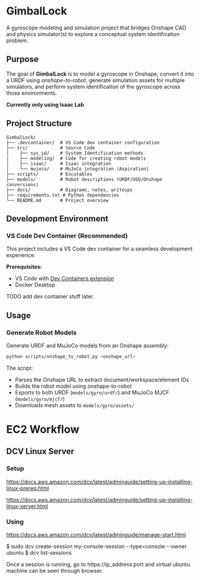 # GimbalLock

A gyroscope modeling and simulation project that bridges Onshape CAD and physics simulator(s) to explore a conceptual system identification problem.

## Purpose

The goal of **GimbalLock** is to model a gyroscope in Onshape, convert it into a URDF using *onshape-to-robot*, generate simulation assets for multiple simulators, and perform system identification of the gyroscope across those environments.

**Currently only using Isaac Lab**

## Project Structure

```
GimbalLock/
├── .devcontainer/  # VS Code dev container configuration
├── src/            # Source Code 
|    ├── sys_id/    # System Identification methods 
|    ├── modeling/  # Code for creating robot models  
│    ├── isaac/     # Isaac integration
│    └── mujoco/    # MuJoCo integration (Aspiration)
├── scripts/        # Excutables  
├── models/         # Robot descriptions (URDF/USD/Onshape conversions)
├── docs/           # Diagrams, notes, writeups
├── requirements.txt # Python dependencies
└── README.md       # Project overview
```

## Development Environment

### VS Code Dev Container (Recommended)

This project includes a VS Code dev container for a seamless development experience.

**Prerequisites:**
- VS Code with [Dev Containers extension](https://marketplace.visualstudio.com/items?itemName=ms-vscode-remote.remote-containers)
- Docker Desktop

TODO add dev container stuff later. 

## Usage

### Generate Robot Models

Generate URDF and MuJoCo models from an Onshape assembly:

```bash
python scripts/onshape_to_robot.py <onshape_url>
```

The script:
- Parses the Onshape URL to extract document/workspace/element IDs
- Builds the robot model using onshape-to-robot
- Exports to both URDF (`models/gyro/urdf/`) and MuJoCo MJCF (`models/gyro/mjcf/`)
- Downloads mesh assets to `models/gyro/assets/`


# EC2 Workflow


## DCV Linux Server 

### Setup
https://docs.aws.amazon.com/dcv/latest/adminguide/setting-up-installing-linux-prereq.html

https://docs.aws.amazon.com/dcv/latest/adminguide/setting-up-installing-linux-server.html

### Using
https://docs.aws.amazon.com/dcv/latest/adminguide/manage-start.html

$ sudo dcv create-session my-console-session --type=console --owner ubuntu
$ dcv list-sessions


Once a session is running, go to https://ip_address:port and virtual ubuntu machine can be seen through browser. 